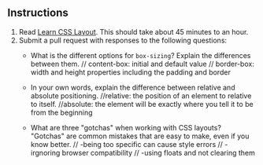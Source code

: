 Instructions
------------

1. Read [Learn CSS Layout](http://learnlayout.com). This should take about 45 minutes to an hour.
1. Submit a pull request with responses to the following questions:
    * What is the different options for `box-sizing`? Explain the differences between them.
  // content-box: initial and default value
  // border-box: width and height properties including the padding and border


    * In your own words, explain the difference between relative and absolute positioning.
  //relative: the position of an element to relative to itself.
  //absolute: the element will be exactly where you tell it to be from the beginning


    * What are three "gotchas" when working with CSS layouts? "Gotchas" are common mistakes that are easy to make, even if you know better.
  // -being too specific can cause style errors
  // -irgnoring browser compatibility
  // -using floats and not clearing them
